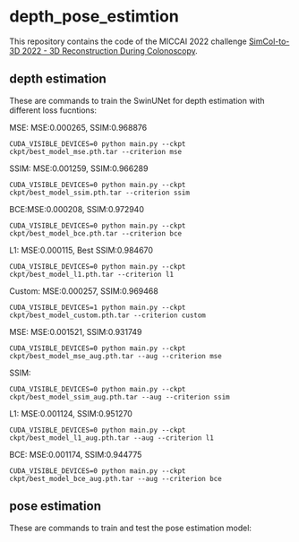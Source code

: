 # depth_pose_estimtion
This repository contains the code of the MICCAI 2022 challenge [SimCol-to-3D 2022 - 3D Reconstruction During Colonoscopy](https://www.synapse.org/#!Synapse:syn28548633/wiki/617126).

## depth estimation
These are commands to train the SwinUNet for depth estimation with different loss fucntions:<br>

MSE: MSE:0.000265, SSIM:0.968876
```
CUDA_VISIBLE_DEVICES=0 python main.py --ckpt ckpt/best_model_mse.pth.tar --criterion mse
```
SSIM: MSE:0.001259, SSIM:0.966289
```
CUDA_VISIBLE_DEVICES=0 python main.py --ckpt ckpt/best_model_ssim.pth.tar --criterion ssim
```
BCE:MSE:0.000208, SSIM:0.972940
```
CUDA_VISIBLE_DEVICES=0 python main.py --ckpt ckpt/best_model_bce.pth.tar --criterion bce 
```
L1: MSE:0.000115, Best SSIM:0.984670
```
CUDA_VISIBLE_DEVICES=0 python main.py --ckpt ckpt/best_model_l1.pth.tar --criterion l1
```
Custom: MSE:0.000257, SSIM:0.969468
```
CUDA_VISIBLE_DEVICES=1 python main.py --ckpt ckpt/best_model_custom.pth.tar --criterion custom
```
MSE: MSE:0.001521, SSIM:0.931749
```
CUDA_VISIBLE_DEVICES=0 python main.py --ckpt ckpt/best_model_mse_aug.pth.tar --aug --criterion mse
```
SSIM: 
```
CUDA_VISIBLE_DEVICES=0 python main.py --ckpt ckpt/best_model_ssim_aug.pth.tar --aug --criterion ssim
```
L1: MSE:0.001124, SSIM:0.951270
```
CUDA_VISIBLE_DEVICES=0 python main.py --ckpt ckpt/best_model_l1_aug.pth.tar --aug --criterion l1
```
BCE: MSE:0.001174, SSIM:0.944775
```
CUDA_VISIBLE_DEVICES=0 python main.py --ckpt ckpt/best_model_bce_aug.pth.tar --aug --criterion bce
```
## pose estimation
These are commands to train and test the pose estimation model:<br>
